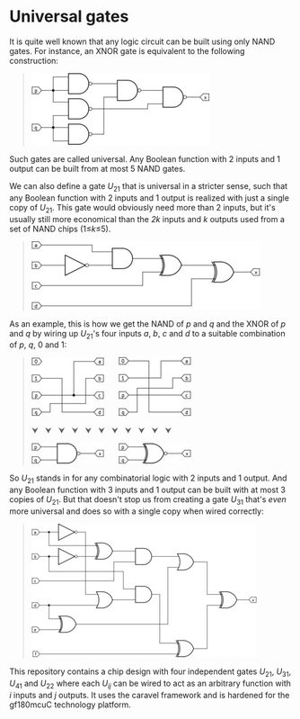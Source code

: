 # Universal gates

It is quite well known that any logic circuit can be built using only NAND gates.
For instance, an XNOR gate is equivalent to the following construction:

> ![XNOR gate composed from 5 NAND gates](docs/nand-xnor-s.jpg)

Such gates are called universal. Any Boolean function with 2 inputs and 1 output can be built from at most 5 NAND gates.

We can also define a gate <i>U</i><sub>21</sub> that is universal in a stricter sense, such that any Boolean
function with 2 inputs and 1 output is realized with just a single copy of <i>U</i><sub>21</sub>.
This gate would obviously need more than 2 inputs, but it's usually still more economical than the <i>2k</i> inputs
and <i>k</i> outputs used from a set of NAND chips (1≤<i>k</i>≤5).

> ![U21(a,b,c,d)=(a&~b)^c^d](docs/u21-s.jpg)

As an example, this is how we get the NAND of <i>p</i> and <i>q</i> and the XNOR of <i>p</i> and <i>q</i>
by wiring up <i>U</i><sub>21</sub>'s four inputs <i>a</i>, <i>b</i>, <i>c</i> and <i>d</i>
to a suitable combination of <i>p</i>, <i>q</i>, 0 and 1:

> ![a=p, b=q, c=p, d=1](docs/u21-nand-s.jpg) &nbsp; &nbsp; &nbsp; ![a=1, b=q, c=p, d=q](docs/u21-xnor-s.jpg)
>
> ⮟ &nbsp; ⮟ &nbsp; ⮟ &nbsp; ⮟ &nbsp; ⮟ &nbsp; ⮟ &nbsp; ⮟ &nbsp; ⮟ &nbsp; ⮟ &nbsp; ⮟ &nbsp; ⮟
>
> ![NAND gate](docs/nand-s.jpg) &nbsp; &nbsp; &nbsp; ![XNOR gate](docs/xnor-s.jpg)

So <i>U</i><sub>21</sub> stands in for any combinatorial logic with 2 inputs and 1 output.
And any Boolean function with 3 inputs and 1 output can be built with at most 3 copies of <i>U</i><sub>21</sub>.
But that doesn't stop us from creating a gate <i>U</i><sub>31</sub> that's <i>even</i> more universal
and does so with a single copy when wired correctly:

> ![U31(a,b,c,d,e,f)=(((a^~b)&c)|(d^e))^((d|~a)&b)^f](docs/u31-s.jpg)

This repository contains a chip design with four independent gates
<i>U</i><sub>21</sub>, <i>U</i><sub>31</sub>, <i>U</i><sub>41</sub> and <i>U</i><sub>22</sub>
where each <i>U<sub>ij</sub></i> can be wired to act as an arbitrary function
with <i>i</i> inputs and <i>j</i> outputs.
It uses the caravel framework and is hardened for the gf180mcuC technology platform.
